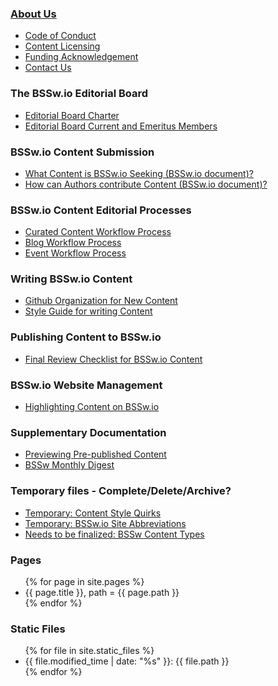 ### [About Us](WhoAreWe.md)
  - [Code of Conduct]()
  - [Content Licensing]()
  - [Funding Acknowledgement]()
  - [Contact Us]()
### The BSSw.io Editorial Board
  - [Editorial Board Charter]()
  - [Editorial Board Current and Emeritus Members]()
### BSSw.io Content Submission
  - [What Content is BSSw.io Seeking (BSSw.io document)?](WhatToContribute.md)
  - [How can Authors contribute Content (BSSw.io document)?](HowToContribute.md)  
### BSSw.io Content Editorial Processes
  - [Curated Content Workflow Process](PublContent/CuratedContentEditorialWorkflow.md)
  - [Blog Workflow Process]()
  - [Event Workflow Process]()
### Writing BSSw.io Content
  - [Github Organization for New Content](OrgNewContent/OrganizeNewContent.md)
  - [Style Guide for writing Content](ContentStyleGuide/ContentStyleGuide.md)
### Publishing Content to BSSw.io
  - [Final Review Checklist for BSSw.io Content](PublContent/ContentReviewchecklist.md)
### BSSw.io Website Management
  - [Highlighting Content on BSSw.io]()
### Supplementary Documentation
  - [Previewing Pre-published Content]()
  - [BSSw Monthly Digest]()
### Temporary files - Complete/Delete/Archive?
  - [Temporary: Content Style Quirks](TmpFiles/StyleQuirks.md)
  - [Temporary: BSSw.io Site Abbreviations](TmpFiles/Abbreviations.md)	
  - [Needs to be finalized: BSSw Content Types](Site/ContentTypes.md)

### Pages

<ul>
{% for page in site.pages %}
<li>{{ page.title }}, path = {{ page.path }} </li>
{% endfor %}
</ul>

### Static Files
<ul>
{% for file in site.static_files %}
<li>{{ file.modified_time | date: "%s" }}: {{ file.path }}</li>
{% endfor %}
</ul>
